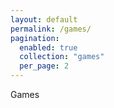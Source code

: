 ```yaml
---
layout: default
permalink: /games/
pagination:
  enabled: true
  collection: "games"
  per_page: 2
---
```


Games
